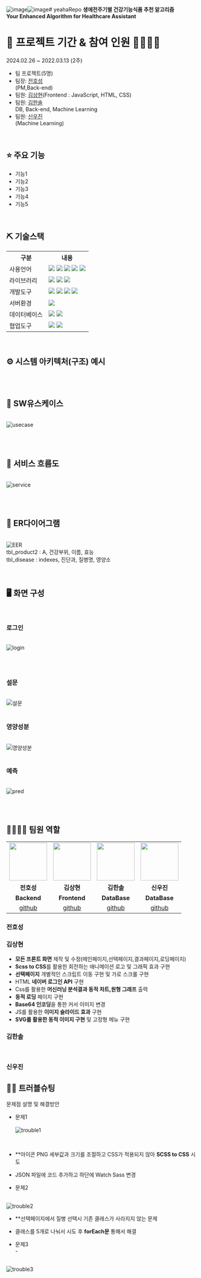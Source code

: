 ![image](https://github.com/2023-SMHRD-KDT-IOT-4/yeahaRepo/assets/152848523/f3e721d2-b119-4b1f-a2a4-bdd8ede91ffb)![image](https://github.com/2023-SMHRD-KDT-IOT-4/yeahaRepo/assets/152848523/78d39491-d471-45db-b2a4-3d9e4c9ea20f)# yeahaRepo
<b>생애전주기별 건강기능식품 추천 알고리즘 <br>
Your Enhanced Algorithm for Healthcare Assistant</b>


# 📅 프로젝트 기간  & 참여 인원 👨‍👩‍👦‍👦
2024.02.26 ~ 2022.03.13 (2주)
<br>
- 팀 프로젝트(5명)
- 팀장: <a href="https://github.com/hosungjoun">전호성</a><br>(PM,Back-end) <br>
- 팀원: <a href="">김상현</a>(Frontend : JavaScript, HTML, CSS) <br>
- 팀원: <a href="https://github.com/1SSoll2/HSKimPF">김한솔</a><br> DB, Back-end, Machine Learning <br>
- 팀원: <a href="">신우진</a><br>(Machine Learning) <br>
<br>


## ⭐ 주요 기능
* 기능1
* 기능2
* 기능3
* 기능4
* 기능5
<br>

## ⛏ 기술스택
<table>
    <tr>
        <th>구분</th>
        <th>내용</th>
    </tr>
    <tr>
        <td>사용언어</td>
        <td>
           <img src="https://img.shields.io/badge/Python-3776AB?style=for-the-badge&logo=Python&logoColor=white"/> 
           <img src="https://img.shields.io/badge/Java-007396?style=for-the-badge&logo=java&logoColor=white"/> 
           <img src="https://img.shields.io/badge/javascript-F7DF1E?style=for-the-badge&logo=javascript&logoColor=black">
           <img src="https://img.shields.io/badge/HTML-E34F26?style=for-the-badge&logo=html5&logoColor=white">
           <img src="https://img.shields.io/badge/CSS-1572B6?style=for-the-badge&logo=css3&logoColor=white">
        </td>
    </tr>
    <tr>
        <td>라이브러리</td>
        <td>
            <img src="https://img.shields.io/badge/Flask-000000?style=for-the-badge&logo=Flask&logoColor=white"/> 
            <img src="https://img.shields.io/badge/Spring Boot-6DB33F?style=for-the-badge&logo=Spring Boot&logoColor=white"/>
            <img src="https://img.shields.io/badge/Sass-CC6699?style=flat-square&logo=Sass&logoColor=white"/>
        </td>
    </tr>
    <tr>
        <td>개발도구</td>
        <td>
            <img src="https://img.shields.io/badge/Eclipse-2C2255?style=for-the-badge&logo=Eclipse&logoColor=white"/> 
            <img src="https://img.shields.io/badge/VSCode-007ACC?style=for-the-badge&logo=VisualStudioCode&logoColor=white"/>
            <img src="https://img.shields.io/badge/Anaconda-44A833?style=for-the-badge&logo=Anaconda&logoColor=white"/>
            <img src="https://img.shields.io/badge/Jupyter-F37626?style=for-the-badge&logo=Jupyter&logoColor=white"/>
        </td>
    </tr>
    <tr>
        <td>서버환경</td>
        <td>
            <img src="https://img.shields.io/badge/Apache Tomcat 9.0-D22128?style=for-the-badge&logo=Apache Tomcat&logoColor=white"/> 
        </td>
    </tr>
    <tr>
        <td>데이터베이스</td>
        <td>
            <img src="https://img.shields.io/badge/MySQL-4479A1?style=for-the-badge&logo=MySQL&logoColor=white"/> 
            <img src="https://img.shields.io/badge/Redis-DC382D?style=for-the-badge&logo=Redis&logoColor=white">
        </td>
    </tr>
    <tr>
        <td>협업도구</td>
        <td>
            <img src="https://img.shields.io/badge/Git-F05032?style=for-the-badge&logo=Git&logoColor=white"/> 
            <img src="https://img.shields.io/badge/GitHub-181717?style=for-the-badge&logo=GitHub&logoColor=white"/>
        </td>
    </tr>
</table>
<br>





## ⚙ 시스템 아키텍처(구조) 예시 

<br><br>

## 📌 SW유스케이스
<br>![usecase](https://github.com/2023-SMHRD-KDT-IOT-4/yeahaRepo/assets/152847475/d7c97b58-5a30-428c-8bbc-0c87da553c10)

<br><br>

## 📌 서비스 흐름도
<br>![service](https://github.com/2023-SMHRD-KDT-IOT-4/yeahaRepo/assets/152847475/7aae6773-15a6-4af0-8f32-b4e286ba0f8b)

<br><br>

## 📌 ER다이어그램

<br>![EER](https://github.com/2023-SMHRD-KDT-IOT-4/yeahaRepo/assets/152847475/d47d58cd-996b-4b59-8c32-8317bba304d3)
<br>
tbl_product2 : A, 건강부위, 이름, 효능 <br>
tbl_disease : indexes, 진단과, 질병명, 영양소 <br>
<br><br>
## 🖥 화면 구성
<br>

### 로그인
<br>![login](https://github.com/2023-SMHRD-KDT-IOT-4/yeahaRepo/assets/152847475/35406298-1196-4260-8aec-a74ad5b9f16d)

<br><br>
### 설문
<br>![설문](https://github.com/2023-SMHRD-KDT-IOT-4/yeahaRepo/assets/152847475/f141c28d-dd8a-4ca1-b6f7-ddbf5860566f)
<br><br>
### 영양성분
<br>![영양성분](https://github.com/2023-SMHRD-KDT-IOT-4/yeahaRepo/assets/152847475/ae32b5f6-5609-421e-8b98-9c23ec3547ef)
<br><br>
### 예측
<br>![pred](https://github.com/2023-SMHRD-KDT-IOT-4/yeahaRepo/assets/152847475/a1a1f320-7289-4ed8-8702-56a4e137c618)

<br><br>

## 👨‍👩‍👦‍👦 팀원 역할
<table>
  <tr>
    <td align="center"><img src="https://mblogthumb-phinf.pstatic.net/20160127_177/krazymouse_1453865104404DjQIi_PNG/%C4%AB%C4%AB%BF%C0%C7%C1%B7%BB%C1%EE_%B6%F3%C0%CC%BE%F0.png?type=w2" width="100" height="100"/></td>
    <td align="center"><img src="https://github.com/2023-SMHRD-KDT-IOT-4/Repo/assets/149558578/7b108ab0-3080-4bf1-a4a8-ad15c80341b6" width="100" height="100"/></td>
    <td align="center"><img src="https://item.kakaocdn.net/do/fd49574de6581aa2a91d82ff6adb6c0115b3f4e3c2033bfd702a321ec6eda72c" width="100" height="100"/></td>    
    <td align="center"><img src="https://github.com/2023-SMHRD-KDT-IOT-4/Repo/assets/149558578/3666a1b2-5bbb-41ba-b113-9582fef82fbb" width="100" height="100"/></td>

  
      
  </tr>
  <tr>
    <td align="center"><strong>전호성</strong></td>
    <td align="center"><strong>김상현</strong></td>
    <td align="center"><strong>김한솔</strong></td>
    <td align="center"><strong>신우진</strong></td>

  </tr>
  
  <tr>
    <td align="center"><b>Backend</b></td>
    <td align="center"><b>Frontend</b></td>  
    <td align="center"><b>DataBase</b></td>  
    <td align="center"><b>DataBase</b></td>  
 
  </tr>
  
  <tr>
    <td align="center"><a href="https://github.com/HUNMINRYU" target='_blank'>github</a></td>
     <td align="center"><a href="https://github.com/sangiot" target='_blank'>github</a></td>
    <td align="center"><a href="https://github.com/WooRiGyeoRe" target='_blank'>github</a></td>
    <td align="center"><a href="https://github.com/YangYnuHyeong" target='_blank'>github</a></td>



  </tr>
  </table>
  
 ### 전호성


### 김상현

  * **모든 프론트 화면** 제작 및 수정(메인페이지,선택페이지,결과페이지,로딩페이지)
  * **Scss to CSS**를 활용한 회전하는 애니메이션 로고 및 그래픽 효과 구현
  * **선택페이지** 개별적인 스크립트 이동 구현 및 가로 스크롤 구현
  * HTML **네이버 로그인 API** 구현
  * Css를 활용한 **머신러닝 분석결과 동적 차트,원형 그래프** 출력
  * **동적 로딩** 페이지 구현
  * **Base64 인코딩**을 통한 커서 이미지 변경
  * JS를 활용한 **이미지 슬라이드 효과** 구현
  * **SVG를 활용한 동적 이미지 구현** 및 고정형 메뉴 구현

### 김한솔
<br>
    
### 신우진


## 🤾‍♂️ 트러블슈팅
 문제점 설명 및 해결방안
 
* 문제1<br>
<br>![trouble1](https://github.com/2023-SMHRD-KDT-IOT-4/yeahaRepo/assets/152848523/78ab798b-ed64-487a-9466-2709e5f73898)

<br>


  * **아이콘 PNG 세부값과 크기를 조절하고 CSS가 적용되지 않아 **SCSS to CSS** 시도
  * JSON 파일에 코드 추가하고 하단에 Watch Sass 변경

 
* 문제2<br>

<br>![trouble2](https://github.com/2023-SMHRD-KDT-IOT-4/yeahaRepo/assets/152848523/3cb793da-cd76-4727-b580-ca5b00d90075)


 * **선택페이지에서 질병 선택시 기존 클래스가 사라지지 않는 문제
  * 클래스를 5개로 나눠서 시도 후 **forEach문** 통해서 해결


 
* 문제3<br> - 







<br>![trouble3](https://github.com/2023-SMHRD-KDT-IOT-4/yeahaRepo/assets/152848523/5de40795-42bb-4f7d-8c2f-bbf9e1e2f554)

